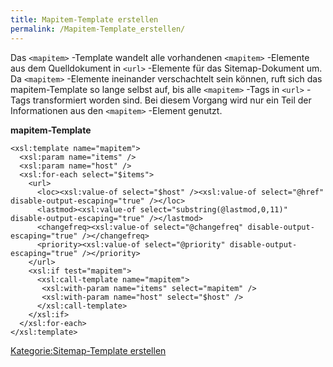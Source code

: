 ```yaml
---
title: Mapitem-Template erstellen
permalink: /Mapitem-Template_erstellen/
---
```


Das `<mapitem>` -Template wandelt alle vorhandenen `<mapitem>` -Elemente aus dem Quelldokument in `<url>` -Elemente für das Sitemap-Dokument um. Da `<mapitem>` -Elemente ineinander verschachtelt sein können, ruft sich das mapitem-Template so lange selbst auf, bis alle `<mapitem>` -Tags in `<url>` -Tags transformiert worden sind. Bei diesem Vorgang wird nur ein Teil der Informationen aus den `<mapitem>` -Element genutzt.

**mapitem-Template**

~~~~ {.xml}
<xsl:template name="mapitem">
  <xsl:param name="items" />
  <xsl:param name="host" />
  <xsl:for-each select="$items">
    <url>
      <loc><xsl:value-of select="$host" /><xsl:value-of select="@href" disable-output-escaping="true" /></loc>
      <lastmod><xsl:value-of select="substring(@lastmod,0,11)" disable-output-escaping="true" /></lastmod>
      <changefreq><xsl:value-of select="@changefreq" disable-output-escaping="true" /></changefreq>
      <priority><xsl:value-of select="@priority" disable-output-escaping="true" /></priority>
    </url>
    <xsl:if test="mapitem">
      <xsl:call-template name="mapitem">
       <xsl:with-param name="items" select="mapitem" />
       <xsl:with-param name="host" select="$host" />
      </xsl:call-template>
    </xsl:if>
  </xsl:for-each>
</xsl:template>
~~~~

[Kategorie:Sitemap-Template erstellen](export_de/Kategorie:Sitemap-Template_erstellen )